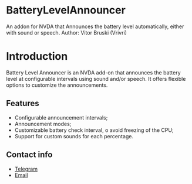 # BatteryLevelAnnouncer
An addon for NVDA that Announces the battery level automatically, either with sound or speech.
Author: Vitor Bruski (Vrivri)
# Introduction
Battery Level Announcer is an NVDA add-on that announces the battery level at configurable intervals using sound and/or speech. It offers flexible options to customize the announcements.
## Features
- Configurable announcement intervals;
- Announcement modes;
- Customizable battery check interval, o avoid freezing of the CPU;
- Support for custom sounds for each percentage.
## Contact info
*   [Telegram](https://t.me/vrivrixd)
*   [Email](mailto:vrivrivb123@gmail.com)